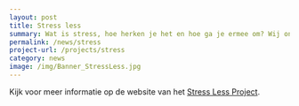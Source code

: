 ```yaml
---
layout: post
title: Stress less
summary: Wat is stress, hoe herken je het en hoe ga je ermee om? Wij onderzoeken stress lessen en vaardigheidstrainingen voor leerlingen.
permalink: /news/stress
project-url: /projects/stress
category: news
image: /img/Banner_StressLess.jpg
---
```



Kijk voor meer informatie op de website van het [Stress Less Project](https://gelijkekansenvooreendiversejeugd.nl/programmas-ouders/stress-less-project/). 
<br>

